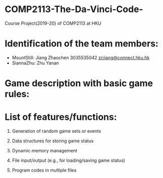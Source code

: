 # COMP2113-The-Da-Vinci-Code-
Course Project(2019-20) of COMP2113 at HKU

# Identification of the team members:
* MountStill: Jiang Zhaochen 3035535042 zcjiang@connect.hku.hk
* SiannaZhu: Zhu Yanan

# Game description with basic game rules:

# List of features/functions:
1. Generation of random game sets or events

2. Data structures for storing game status

3. Dynamic memory management

4. File input/output (e.g., for loading/saving game status)

5. Program codes in multiple files
